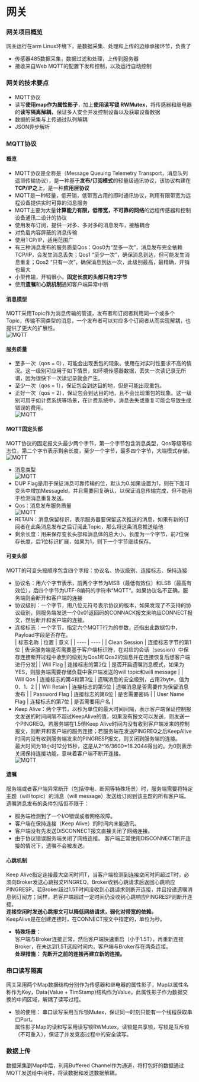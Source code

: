 # 网关
### 网关项目概览
网关运行在arm Linux环境下，是数据采集、处理和上传的边缘承接环节，负责了  
* 传感器485数据采集，数据过滤和处理，上传到服务器
* 接收来自Web MQTT的配置下发和控制，以及运行自动控制
### 网关的技术要点
* MQTT协议
* 读写**使用map作为属性影子**，加上**使用读写锁 RWMutex**，将传感器和继电器的**读写隔离解耦**，保证多人安全并发控制设备以及获取设备数据
* 数据的采集与上传通过队列解耦
* JSON异步解析
### MQTT协议
#### 概览
  * MQTT协议是全称是（Message Queuing Telemetry Transport，消息队列遥测传输协议），是一种基于**发布/订阅模式**的轻量级通讯协议，该协议构建在**TCP/IP之上**，是一种**应用层协议**  
  * MQTT是一种轻量，低开销，低带宽占用的即时通讯协议，利用有限带宽为远程设备提供实时可靠的消息服务  
  * MQTT主要为大量**计算能力有限，低带宽，不可靠的网络**的远程传感器和控制设备通讯二设计的协议
  * 使用发布订阅，提供一对多、多对多的消息发布，接触耦合
  * 对负载内容屏蔽的消息传输
  * 使用TCP/IP，适用范围广
  * 有三种消息发布的服务质量Qos：Qos0为“至多一次”，消息发布完全依赖TCP/IP，会发生消息丢失；Qos1 “至少一次”，确保消息到达，但可能发生消息重复；Qos2 “只有一次”，确保消息到达一次，此级别最高，最精确，开销也最大
  * 小型传输，开销很小，**固定长度的头部只有2字节**
  * 使用**遗嘱**和**心跳机制**通知客户端异常中断
#### 消息模型
  MQTT采用Topic作为消息传输的管道，发布者和订阅者利用同一个或多个Topic，传输不同类型的消息，一个发布者可以对应多个订阅者从而实现解耦，也提供了更大的扩展性。  
  ![MQTT](../Pics/MQTT.jpg)  
#### 服务质量
  * 至多一次（qos = 0），可能会出现丢包的现象。使用在对实时性要求不高的情况。这一级别可应用于如下情景，如环境传感器数据，丢失一次读记录无所谓，因为很快下一次读记录就会产生。
  * 至少一次（qos = 1），保证包会到达目的地，但是可能出现重包。
  * 正好一次（qos = 2），保证包会到达目的地，且不会出现重包的现象。这一级别可用于如计费系统等场景，在计费系统中，消息丢失或重复可能会导致生成错误的费用。  
    ![MQTT](../Pics/MQTT2.jpg)    
#### MQTT固定头部
MQTT协议的固定报文头最少两个字节，第一个字节包含消息类型，Qos等级等标志位，第二个字节表示剩余长度，至少一个字节，最多四个字节，大端模式存储。  
    ![MQTT](../Pics/MQTT3.jpg)    

* 消息类型  
  ![MQTT](../Pics/MQTT4.jpg)  
* DUP Flag是用于保证消息可靠传输的位，默认为0.如果设置为1，则在下面可变头中增加MessageId，并且需要回复确认，以保证消息传输完成，但不能用于检测消息重复发送。
* Qos：消息发布服务质量  
     ![MQTT](../Pics/MQTT6.jpg)      
* RETAIN：消息保留标识，表示服务器要保留这次推送的消息，如果有新的订阅者在此条消息发布之后订阅此Topic，那么将这条消息推送给他
* 剩余长度：用来保存变长头部和消息体的总大小，长度为一个字节，前7位保存长度，后1位标识扩展，如果为1，则下一个字节继续保存。
#### 可变头部
MQTT的可变头按顺序包含四个字段：协议名、协议级别、连接标志、保持连接
* 协议名：用六个字节表示，前两个字节为MSB（最低有效位）和LSB（最高有效位），后四个字节为UTF-8编码的字符串“MQTT“。如果协议名不正确，服务端则会断开和客户端的连接
* 协议级别：一个字节，用八位无符号表示协议的版本，如果发现了不支持的协议级别，则服务端发送一个0x01返回码的CONNACK报文来响应CONNECT报文，然后断开和客户端的连接。
* 连接标志：一个字节，指定六个MQTT行为的参数，还指出此数据包中，Payload字段是否存在。  
|  标志名称   | 位置  | 意义 |
|  ----  | ----  |
| Clean Session | 连接标志字节的第1位 | 告诉服务端是否需要基于客户端标识符，在对应的会话（session）中保存连接断开过程中收到的级别为Qos1和Qos2的消息并在连接恢复后想客户端进行分发|
| Will Flag | 连接标志的第2位 | 是否开启遗嘱消息模式，如果为YES，则服务端需要存储负载中客户端发送的will topic和will message |
| Will Qos | 连接标志的第4和第3位 | 遗嘱消息的安全级别，占用2byte，值为0、1、2 |
| Will Retain | 连接标志的第5位 | 遗嘱消息是否需要作为保留消息发布 |
| Password Flag | 连接标志的第6位 | 是否需要密码 |
| User Name Flag | 连接标志的第7位 | 是否需要用户名 |
* Keep Alive：两个字节，以秒为单位的最大时间间隔，表示客户端保证控制报文发送的时间间隔不超过KeepAlive的值，如果没有报文可以发送，则发送一个PINGREQ。若服务端在1.5倍Keep Alive时间内没有收到客户端发来的控制报文，则断开和客户端的服务连接；若服务端在发送PINGREQ之后KeepAlive时间内没有收到服务端发来的PINGRESP报文，则关闭到服务端的连接。  
最大时间为18小时12分15秒，这是从2^16/3600=18.2044得出的。为0则表示关闭保持连接功能，意味着客户端不断开连接。   
  ![MQTT](../Pics/MQTT5.jpg)  
#### 遗嘱
服务端或者客户端异常断开（包括停电、断网等特殊场景）时，服务端需要将特定主题（will topic）的消息（will message）发送给订阅到该主题的所有客户端。  
遗嘱消息发布的条件包括但不限于：  
* 服务端检测到了一个I/O错误或者网络故障。
* 客户端在保持连接（Keep Alive）的时间内未能通讯。
* 客户端没有先发送DISCONNECT报文直接关闭了网络连接。
* 由于协议错误服务端关闭了网络连接。
客户端正常使用DISCONNECT断开连接的情况下，遗嘱不会被发送。
#### 心跳机制
  Keep Alive指定连接最大空闲时间T，当客户端检测到连接空闲时间超过T时，必须向Broker发送心跳报文PINGREQ，Broker收到心跳请求后返回心跳响应PINGRESP。若Broker超过1.5T时间没收到心跳请求则断开连接，并且投递遗嘱消息到订阅方；同样，若客户端超过一定时间仍没收到心跳响应PINGRESP则断开连接。  
  **连接空闲时发送心跳报文可以降低网络请求，弱化对带宽的依赖。**  
  KeepAlive是在创建连接时，在CONNECT报文中指定的，单位为秒。  

* **特殊场景**：  
  客户端与Broker连接正常，然后客户端快速重启（小于1.5T），再重新连接Broker，在未达到1.5T这段时间内，客户端与Broker存在两条连接。   
  **处理措施： 先断开之前的连接再建立新的连接。** 
### 串口读写隔离
网关采用两个Map数据结构分别作为传感器和继电器的属性影子，Map以属性名称作为Key，Data{Value + TimStamp}结构作为Value。此属性影子作为数据交换的中间区域，解耦了读写过程。  
* 锁的使用：
串口读写采用互斥锁Mutex，保证同一时刻只能有一个线程获取串口Port。  
属性影子Map的读和写采用读写锁RWMutex，读锁是共享锁，写锁是互斥锁（不可重入），保证了并发竞态过程中的安全读写。
### 数据上传
数据采集到Map中后，利用Buffered Channel作为通道，将打包好的数据通过MQTT发送给中间件，将读数据和发送数据解耦。